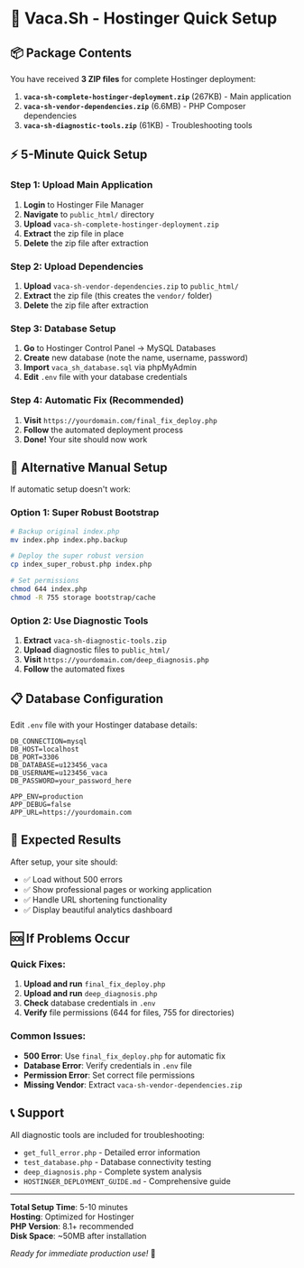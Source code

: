 # 🚀 Vaca.Sh - Hostinger Quick Setup

## 📦 Package Contents

You have received **3 ZIP files** for complete Hostinger deployment:

1. **`vaca-sh-complete-hostinger-deployment.zip`** (267KB) - Main application
2. **`vaca-sh-vendor-dependencies.zip`** (6.6MB) - PHP Composer dependencies  
3. **`vaca-sh-diagnostic-tools.zip`** (61KB) - Troubleshooting tools

## ⚡ 5-Minute Quick Setup

### Step 1: Upload Main Application
1. **Login** to Hostinger File Manager
2. **Navigate** to `public_html/` directory
3. **Upload** `vaca-sh-complete-hostinger-deployment.zip`
4. **Extract** the zip file in place
5. **Delete** the zip file after extraction

### Step 2: Upload Dependencies
1. **Upload** `vaca-sh-vendor-dependencies.zip` to `public_html/`
2. **Extract** the zip file (this creates the `vendor/` folder)
3. **Delete** the zip file after extraction

### Step 3: Database Setup
1. **Go** to Hostinger Control Panel → MySQL Databases
2. **Create** new database (note the name, username, password)
3. **Import** `vaca_sh_database.sql` via phpMyAdmin
4. **Edit** `.env` file with your database credentials

### Step 4: Automatic Fix (Recommended)
1. **Visit** `https://yourdomain.com/final_fix_deploy.php`
2. **Follow** the automated deployment process
3. **Done!** Your site should now work

## 🔧 Alternative Manual Setup

If automatic setup doesn't work:

### Option 1: Super Robust Bootstrap
```bash
# Backup original index.php
mv index.php index.php.backup

# Deploy the super robust version
cp index_super_robust.php index.php

# Set permissions
chmod 644 index.php
chmod -R 755 storage bootstrap/cache
```

### Option 2: Use Diagnostic Tools
1. **Extract** `vaca-sh-diagnostic-tools.zip`
2. **Upload** diagnostic files to `public_html/`
3. **Visit** `https://yourdomain.com/deep_diagnosis.php`
4. **Follow** the automated fixes

## 📋 Database Configuration

Edit `.env` file with your Hostinger database details:

```env
DB_CONNECTION=mysql
DB_HOST=localhost
DB_PORT=3306
DB_DATABASE=u123456_vaca
DB_USERNAME=u123456_vaca
DB_PASSWORD=your_password_here

APP_ENV=production
APP_DEBUG=false
APP_URL=https://yourdomain.com
```

## 🎯 Expected Results

After setup, your site should:
- ✅ Load without 500 errors
- ✅ Show professional pages or working application
- ✅ Handle URL shortening functionality
- ✅ Display beautiful analytics dashboard

## 🆘 If Problems Occur

### Quick Fixes:
1. **Upload and run** `final_fix_deploy.php`
2. **Upload and run** `deep_diagnosis.php`  
3. **Check** database credentials in `.env`
4. **Verify** file permissions (644 for files, 755 for directories)

### Common Issues:
- **500 Error**: Use `final_fix_deploy.php` for automatic fix
- **Database Error**: Verify credentials in `.env` file
- **Permission Error**: Set correct file permissions
- **Missing Vendor**: Extract `vaca-sh-vendor-dependencies.zip`

## 📞 Support

All diagnostic tools are included for troubleshooting:
- `get_full_error.php` - Detailed error information
- `test_database.php` - Database connectivity testing  
- `deep_diagnosis.php` - Complete system analysis
- `HOSTINGER_DEPLOYMENT_GUIDE.md` - Comprehensive guide

---

**Total Setup Time**: 5-10 minutes  
**Hosting**: Optimized for Hostinger  
**PHP Version**: 8.1+ recommended  
**Disk Space**: ~50MB after installation  

*Ready for immediate production use!* 🎉 